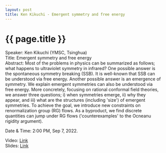 ```yaml
---
layout: post
title: Ken Kikuchi - Emergent symmetry and free energy
---
```


{{ page.title }}
================

Speaker: Ken Kikuchi (YMSC, Tsinghua)  
Title: Emergent symmetry and free energy  
Abstract: Most of the problems in physics can be summarized as follows; what happens to ultraviolet symmetry in infrared? One possible answer is the spontaneous symmetry breaking (SSB). It is well-known that SSB can be understood via free energy. Another possible answer is an emergence of symmetry. We explain emergent symmetries can also be understood via free energy. More concretely, focusing on rational conformal field theories, we answer three questions; i) when symmetries emerge, ii) why they appear, and iii) what are the structures (including 'size') of emergent symmetries. To achieve the goal, we introduce new constraints on renormalization group (RG) flows. As a byproduct, we find discrete quantities can jump under RG flows ('counterexamples' to the Ocneanu rigidity argument).  

Date & Time: 2:00 PM, Sep 7, 2022.

Video: [Link]()  
Slides: [Link]()
